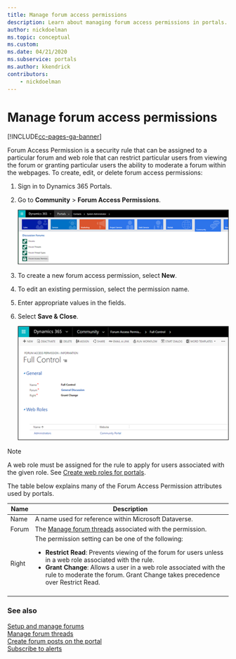 ```yaml
---
title: Manage forum access permissions
description: Learn about managing forum access permissions in portals.
author: nickdoelman
ms.topic: conceptual
ms.custom: 
ms.date: 04/21/2020
ms.subservice: portals
ms.author: kkendrick
contributors:
    - nickdoelman
---
```


# Manage forum access permissions


[!INCLUDE[cc-pages-ga-banner](../../../includes/cc-pages-ga-banner.md)]

Forum Access Permission is a security rule that can be assigned to a particular forum and web role that can restrict particular users from viewing the forum or granting particular users the ability to moderate a forum within the webpages. To create, edit, or delete forum access permissions:

1. Sign in to Dynamics 365 Portals.

2. Go to **Community** > **Forum Access Permissions**.

    ![Forum access permission.](media/forum-access-permission.png "Forum access permission")

3. To create a new forum access permission, select **New**.

4. To edit an existing permission, select the permission name.

5. Enter appropriate values in the fields.

6. Select **Save & Close**.

    ![Edit forum access permission.](media/edit-forum-access-permission.png "Edit forum access permission")  

> [!NOTE]
> A web role must be assigned for the rule to apply for users associated with the given role. See [Create web roles for portals](../configure/create-web-roles.md).

The table below explains many of the Forum Access Permission attributes used by portals.


| Name  |                                                                                                                                                           Description                                                                                                                                                           |
|-------|---------------------------------------------------------------------------------------------------------------------------------------------------------------------------------------------------------------------------------------------------------------------------------------------------------------------------------|
| Name  |                                                                                                                  A name used for reference within Microsoft Dataverse.                                                                                                                  |
| Forum |                                                                                                                       The [Manage forum threads](manage-forum-threads.md) associated with the permission.                                                                                                                       |
| Right | The permission setting can be one of the following:<ul><li>**Restrict Read**: Prevents viewing of the forum for users unless in a web role associated with the rule.</li><li>**Grant Change**: Allows a user in a web role associated with the rule to moderate the forum. Grant Change takes precedence over Restrict Read.</li></ul> |
|       |                                                                                                                                                                                                                                                                                                                                 |

### See also

[Setup and manage forums](setup-manage-forums.md)  
[Manage forum threads](manage-forum-threads.md)  
[Create forum posts on the portal](create-forum-posts.md)  
[Subscribe to alerts](subscribe-alerts.md)  
